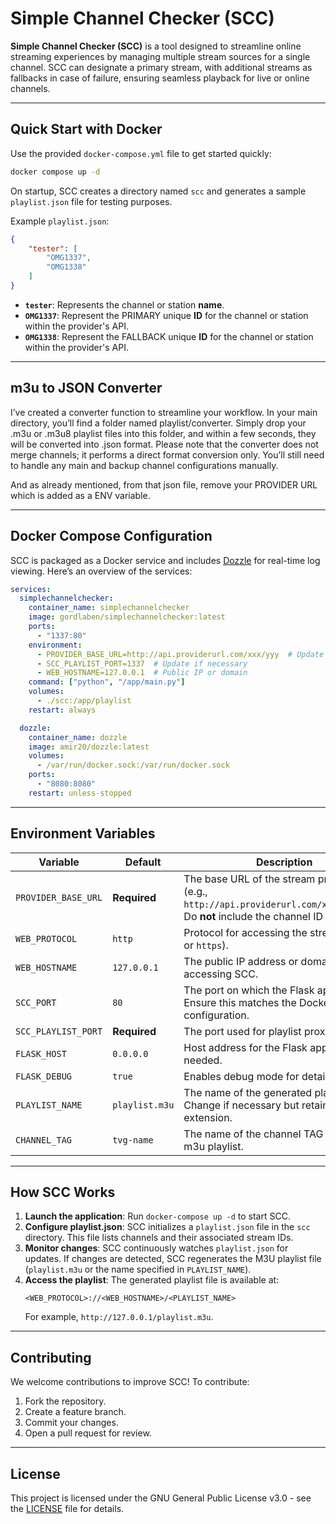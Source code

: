 
# Simple Channel Checker (SCC)

**Simple Channel Checker (SCC)** is a tool designed to streamline online streaming experiences by managing multiple stream sources for a single channel. SCC can designate a primary stream, with additional streams as fallbacks in case of failure, ensuring seamless playback for live or online channels.

---
## Quick Start with Docker

Use the provided `docker-compose.yml` file to get started quickly:

```bash
docker compose up -d
```

On startup, SCC creates a directory named `scc` and generates a sample `playlist.json` file for testing purposes.

Example `playlist.json`:

```json
{
    "tester": [
        "OMG1337",
        "OMG1338"
    ]
}
```

- **`tester`**: Represents the channel or station **name**.
- **`OMG1337`**: Represent the PRIMARY unique **ID** for the channel or station within the provider's API.
- **`OMG1338`**: Represent the FALLBACK unique **ID** for the channel or station within the provider's API.

---
## m3u to JSON Converter

I’ve created a converter function to streamline your workflow. In your main directory, you’ll find a folder named playlist/converter. Simply drop your .m3u or .m3u8 playlist files into this folder, and within a few seconds, they will be converted into .json format.
Please note that the converter does not merge channels; it performs a direct format conversion only. You’ll still need to handle any main and backup channel configurations manually.

And as already mentioned, from that json file, remove your PROVIDER URL which is added as a ENV variable.

---
## Docker Compose Configuration

SCC is packaged as a Docker service and includes [Dozzle](https://github.com/amir20/dozzle) for real-time log viewing. Here’s an overview of the services:

```yaml
services:
  simplechannelchecker:
    container_name: simplechannelchecker
    image: gordlaben/simplechannelchecker:latest
    ports:
      - "1337:80"
    environment:
      - PROVIDER_BASE_URL=http://api.providerurl.com/xxx/yyy  # Update with your provider’s API base URL
      - SCC_PLAYLIST_PORT=1337  # Update if necessary
      - WEB_HOSTNAME=127.0.0.1  # Public IP or domain
    command: ["python", "/app/main.py"]
    volumes:
      - ./scc:/app/playlist
    restart: always

  dozzle:
    container_name: dozzle
    image: amir20/dozzle:latest
    volumes:
      - /var/run/docker.sock:/var/run/docker.sock
    ports:
      - "8080:8080"
    restart: unless-stopped
```

---
## Environment Variables

| Variable            | Default        | Description                                                                                                                                |
|---------------------|----------------|--------------------------------------------------------------------------------------------------------------------------------------------|
| `PROVIDER_BASE_URL` | **Required**   | The base URL of the stream provider’s API (e.g., `http://api.providerurl.com/xxxxx/yyyyy`). Do **not** include the channel ID in this URL. |
| `WEB_PROTOCOL`      | `http`         | Protocol for accessing the streams (`http` or `https`).                                                                                    |
| `WEB_HOSTNAME`      | `127.0.0.1`    | The public IP address or domain name for accessing SCC.                                                                                    |
| `SCC_PORT`          | `80`           | The port on which the Flask app runs. Ensure this matches the Docker Compose configuration.                                                |
| `SCC_PLAYLIST_PORT` | **Required**   | The port used for playlist proxying.                                                                                                       |
| `FLASK_HOST`        | `0.0.0.0`      | Host address for the Flask app. Change if needed.                                                                                          |
| `FLASK_DEBUG`       | `true`         | Enables debug mode for detailed logs.                                                                                                      |
| `PLAYLIST_NAME`     | `playlist.m3u` | The name of the generated playlist file. Change if necessary but retain the `.m3u` extension.                                              |
| `CHANNEL_TAG`       | `tvg-name`     | The name of the channel TAG inside your m3u playlist.                                                                                      |

---
## How SCC Works

1. **Launch the application**: Run `docker-compose up -d` to start SCC.
2. **Configure playlist.json**: SCC initializes a `playlist.json` file in the `scc` directory. This file lists channels and their associated stream IDs.
3. **Monitor changes**: SCC continuously watches `playlist.json` for updates. If changes are detected, SCC regenerates the M3U playlist file (`playlist.m3u` or the name specified in `PLAYLIST_NAME`).
4. **Access the playlist**: The generated playlist file is available at:
   ```
   <WEB_PROTOCOL>://<WEB_HOSTNAME>/<PLAYLIST_NAME>
   ```
   For example, `http://127.0.0.1/playlist.m3u`.

---
## Contributing

We welcome contributions to improve SCC! To contribute:

1. Fork the repository.
2. Create a feature branch.
3. Commit your changes.
4. Open a pull request for review.

---
## License

This project is licensed under the GNU General Public License v3.0 - see the [LICENSE](https://choosealicense.com/licenses/gpl-3.0/) file for details.